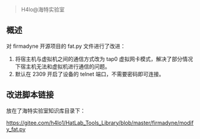 > H4lo@海特实验室

## 概述

对 firmadyne 开源项目的 fat.py 文件进行了改进：

1. 将宿主机与虚拟机之间的通信方式改为 tap0 虚拟网卡模式，解决了部分情况下宿主机无法和虚拟机进行通信的问题。
2. 默认在 2309 开启了设备的 telnet 端口，不需要密码即可连接。


## 改进脚本链接

放在了海特实验室知识库目录下：

https://gitee.com/h4lo1/HatLab_Tools_Library/blob/master/firmadyne/modify_fat.py
